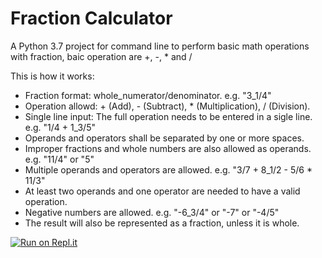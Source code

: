 # Fraction Calculator

A Python 3.7 project for command line to perform basic math operations with fraction, baic operation are +, -, * and /

This is how it works:

* Fraction format: whole_numerator/denominator. e.g. "3_1/4"
* Operation allowd: + (Add), - (Subtract), * (Multiplication), / (Division).
* Single line input: The full operation needs to be entered in a sigle line. e.g. "1/4 + 1_3/5"
* Operands and operators shall be separated by one or more spaces.
* Improper fractions and whole numbers are also allowed as operands. e.g. "11/4" or "5"
* Multiple operands and operators are allowed. e.g. "3/7 + 8_1/2 - 5/6 * 11/3"
* At least two operands and one operator are needed to have a valid operation.
* Negative numbers are allowed. e.g. "-6_3/4" or "-7" or "-4/5"
* The result will also be represented as a fraction, unless it is whole.

[![Run on Repl.it](https://repl.it/badge/github/calavraian/FractionCalculator)](https://repl.it/github/calavraian/FractionCalculator)

